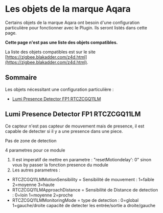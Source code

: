 # Les objets de la marque Aqara

Certains objets de la marque Aqara ont besoin d'une configuration particulière pour fonctionner avec le Plugin. Ils seront listés dans cette page.

**Cette page n'est pas une liste des objets compatibles.**

La liste des objets compatibles est sur le site [https://zigbee.blakadder.com/z4d.html](https://zigbee.blakadder.com/z4d.html).


## Sommaire

Les objets nécessitant une configuration particulière :

* [Lumi Presence Detector FP1 RTCZCGQ11LM](#Lumi-Presence-Detector-FP1-RTCZCGQ11LM)


## Lumi Presence Detector FP1 RTCZCGQ11LM

Ce capteur n'est pas capteur de mouvement mais de presence, il est capable de detecter si il y a une presence dans une piece.

Pas de zone de detection

4 parametres pour ce module


1. Il est imperatif de mettre en parametre : "resetMotiondelay': 0" sinon vous by passer la fonction presence du module
2. Les autres parametres :

* RTCZCGQ11LMMotionSensibility = Sensibilité de mouvement : 1=faible 2=moyenne 3=haute
* RTCZCGQ11LMApproachDistance =	Sensibilité de Distance de detection :  0=loin 1=moyenne 2=proche
* RTCZCGQ11LMMonitoringMode =	type de detection : 0=global 1=gauche/droite capacité de detecter les entrée/sortie a droite/gauche

